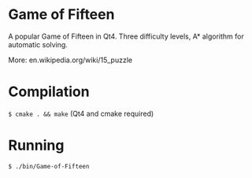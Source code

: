 # Game of Fifteen
A popular Game of Fifteen in Qt4. Three difficulty levels, A* algorithm for automatic solving.

More: en.wikipedia.org/wiki/15_puzzle

# Compilation
```$ cmake . && make``` (Qt4 and cmake required)

# Running
```$ ./bin/Game-of-Fifteen```
